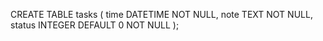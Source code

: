CREATE TABLE tasks (
    time DATETIME NOT NULL,
    note TEXT NOT NULL,
    status INTEGER DEFAULT 0 NOT NULL
);
